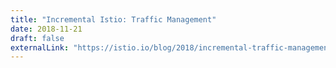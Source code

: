 ```yaml
---
title: "Incremental Istio: Traffic Management"
date: 2018-11-21
draft: false
externalLink: "https://istio.io/blog/2018/incremental-traffic-management/"
---
```


